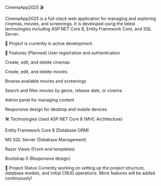 CinemaApp2025 🎬

CinemaApp2025 is a full-stack web application for managing and exploring cinemas, movies, and screenings.
It is developed using the latest technologies including ASP.NET Core 8, Entity Framework Core, and SQL Server.

🚧 Project is currently in active development.

📌 Features (Planned)
User registration and authentication

Create, edit, and delete cinemas

Create, edit, and delete movies

Browse available movies and screenings

Search and filter movies by genre, release date, or cinema

Admin panel for managing content

Responsive design for desktop and mobile devices

🛠️ Technologies Used
ASP.NET Core 8 (MVC Architecture)

Entity Framework Core 8 (Database ORM)

MS SQL Server (Database Management)

Razor Views (Front-end templates)

Bootstrap 5 (Responsive design)

🚀 Project Status
Currently working on setting up the project structure, database models, and initial CRUD operations.
More features will be added continuously!
